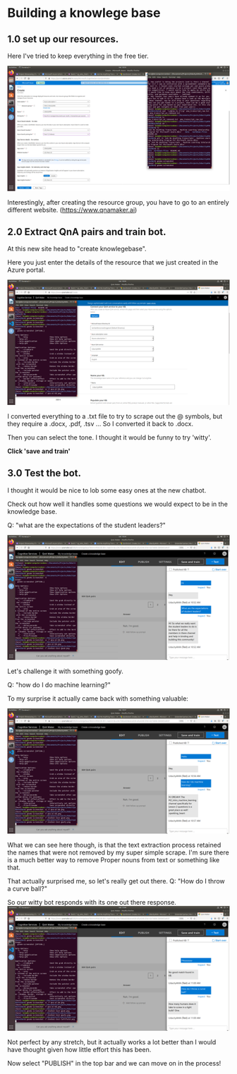 # Building a knowlege base

## 1.0 set up our resources.
Here I've tried to keep everything in the free tier.

![QnA Resource Groups](../assets/kb-resources.png)

Interestingly, after creating the resource group, you have to go to an entirely different website. (https://www.qnamaker.ai)

## 2.0 Extract QnA pairs and train bot.
At this new site head to "create knowlegebase".

Here you just enter the details of the resource that we just created in the Azure portal.

![QnA.ai KB](../assets/qna-ai-kb.png)

I converted everything to a .txt file to try to scrape out the @ symbols, but they require a .docx, .pdf, .tsv ... So I converted it back to .docx.

Then you can select the tone. I thought it would be funny to try 'witty'.

**Click 'save and train'**

## 3.0 Test the bot.

I thought it would be nice to lob some easy ones at the new chatbot.

Check out how well it handles some questions we would expect to be in the knowledge base.

Q: "what are the expectations of the student leaders?"

![QnA test good](../assets/chatbot-test-good.png)

Let's challenge it with something goofy.

Q: "how do I do machine learning?"

To my surprise it actually came back with something valuable:

![QnA test goofy](../assets/chatbot-test-goofy.png)

What we can see here though, is that the text extraction process retained the names that were not removed by my super simple scrape. I'm sure there is a much better way to remove Proper nouns from text or something like that. 

That actually surprised me, so let's really get out there.
Q: "How do I throw a curve ball?"

So our witty bot responds with its one out there response. 
![QnA test left field](../assets/chatbot-test-leftfield.png)

Not perfect by any stretch, but it actually works a lot better than I would have thought given how little effort this has been.

Now select "PUBLISH" in the top bar and we can move on in the process!
